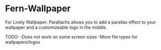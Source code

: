 # Fern-Wallpaper
For Lively Wallpaper:
Parallachs allows you to add a parallax effect to your wallpaper and a customizeable logo in the middle.

TODO:
-Does not work on some screen sizes
-More file types for wallpapers/logos